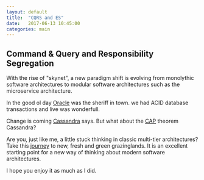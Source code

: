 ```yaml
---
layout: default
title:  "CQRS and ES"
date:   2017-06-13 10:45:00
categories: main
---
```

Command & Query and Responsibility Segregation
---

With the rise of "skynet", a new paradigm shift is evolving from monolythic software architectures to modular software 
architectures such as the microservice architecture.

In the good ol day [Oracle](https://www.oracle.com/database/index.html) was the sheriff in town. 
we had ACID database transactions and live was wonderfull.

Change is coming [Cassandra](https://cassandra.apache.org) says.
But what about the [CAP](https://en.wikipedia.org/wiki/CAP_theorem) theorem Cassandra?

Are you, just like me, a little stuck thinking in classic multi-tier architectures? 
Take this [journey](https://msdn.microsoft.com/en-us/library/jj554200.aspx) to new, fresh and green grazinglands. 
It is an excellent starting point for a new way of thinking about modern software architectures.

I hope you enjoy it as much as I did.






